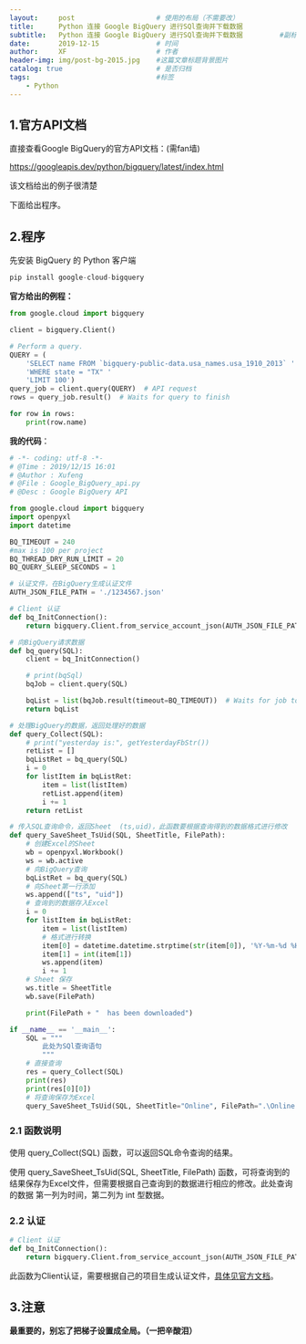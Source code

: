 ```yaml
---
layout:     post   				    # 使用的布局（不需要改）
title:      Python 连接 Google BigQuery 进行SQl查询并下载数据 				# 标题 
subtitle:   Python 连接 Google BigQuery 进行SQl查询并下载数据         #副标题
date:       2019-12-15 				# 时间
author:     XF 						# 作者
header-img: img/post-bg-2015.jpg 	#这篇文章标题背景图片
catalog: true 						# 是否归档
tags:								#标签
    - Python
---
```


## 1.官方API文档

直接查看Google BigQuery的官方API文档：(需fan墙)

https://googleapis.dev/python/bigquery/latest/index.html

该文档给出的例子很清楚

下面给出程序。

## 2.程序

先安装 BigQuery 的 Python 客户端

~~~python
pip install google-cloud-bigquery
~~~

**官方给出的例程：**

~~~python
from google.cloud import bigquery

client = bigquery.Client()

# Perform a query.
QUERY = (
    'SELECT name FROM `bigquery-public-data.usa_names.usa_1910_2013` '
    'WHERE state = "TX" '
    'LIMIT 100')
query_job = client.query(QUERY)  # API request
rows = query_job.result()  # Waits for query to finish

for row in rows:
    print(row.name)
~~~



**我的代码**：

```python
# -*- coding: utf-8 -*- 
# @Time : 2019/12/15 16:01 
# @Author : Xufeng 
# @File : Google_BigQuery_api.py
# @Desc : Google BigQuery API

from google.cloud import bigquery
import openpyxl
import datetime

BQ_TIMEOUT = 240
#max is 100 per project
BQ_THREAD_DRY_RUN_LIMIT = 20
BQ_QUERY_SLEEP_SECONDS = 1

# 认证文件，在BigQuery生成认证文件
AUTH_JSON_FILE_PATH = './1234567.json'

# Client 认证
def bq_InitConnection():
    return bigquery.Client.from_service_account_json(AUTH_JSON_FILE_PATH)

# 向BigQuery请求数据
def bq_query(SQL):
    client = bq_InitConnection()

    # print(bqSql)
    bqJob = client.query(SQL)

    bqList = list(bqJob.result(timeout=BQ_TIMEOUT))  # Waits for job to complete.
    return bqList

# 处理BigQuery的数据，返回处理好的数据
def query_Collect(SQL):
    # print("yesterday is:", getYesterdayFbStr())
    retList = []
    bqListRet = bq_query(SQL)
    i = 0
    for listItem in bqListRet:
        item = list(listItem)
        retList.append(item)
        i += 1
    return retList

# 传入SQL查询命令，返回Sheet  (ts,uid)，此函数要根据查询得到的数据格式进行修改
def query_SaveSheet_TsUid(SQL, SheetTitle, FilePath):
    # 创建Excel的Sheet
    wb = openpyxl.Workbook()
    ws = wb.active
    # 向BigQuery查询
    bqListRet = bq_query(SQL)
    # 向Sheet第一行添加
    ws.append(["ts", "uid"])
    # 查询到的数据存入Excel
    i = 0
    for listItem in bqListRet:
        item = list(listItem)
        # 格式进行转换
        item[0] = datetime.datetime.strptime(str(item[0]), '%Y-%m-%d %H:%M:%S')
        item[1] = int(item[1])
        ws.append(item)
        i += 1
    # Sheet 保存
    ws.title = SheetTitle
    wb.save(FilePath)

    print(FilePath + "  has been downloaded")

if __name__ == '__main__':
    SQL = """
		此处为SQl查询语句
		"""
    # 直接查询
    res = query_Collect(SQL)
    print(res)
    print(res[0][0])
    # 将查询保存为Excel
    query_SaveSheet_TsUid(SQL, SheetTitle="Online", FilePath=".\Online.xlsx")
```

### 2.1 函数说明

使用 query_Collect(SQL) 函数，可以返回SQL命令查询的结果。

使用 query_SaveSheet_TsUid(SQL, SheetTitle, FilePath) 函数，可将查询到的结果保存为Excel文件，但需要根据自己查询到的数据进行相应的修改。此处查询的数据 第一列为时间，第二列为 int 型数据。

### 2.2 认证

~~~python
# Client 认证
def bq_InitConnection():
    return bigquery.Client.from_service_account_json(AUTH_JSON_FILE_PATH)
~~~

此函数为Client认证，需要根据自己的项目生成认证文件，[具体见官方文档](https://cloud.google.com/bigquery/docs/reference/libraries?hl=zh-cn#client-libraries-install-python)。

## 3.注意

**最重要的，别忘了把梯子设置成全局。（一把辛酸泪）**







